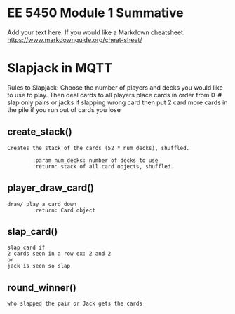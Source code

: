 # EE 5450 Module 1 Summative
Add your text here.  If you would like a 
Markdown cheatsheet: https://www.markdownguide.org/cheat-sheet/

# Slapjack in MQTT
Rules to Slapjack: Choose the number of players and decks 
you would like to use to play. Then deal cards to all players place cards in order from 0-#
slap only pairs or jacks
if slapping wrong card
then put 2 card more cards in the pile
if you run out of cards you lose

## create_stack()
```
Creates the stack of the cards (52 * num_decks), shuffled.

        :param num_decks: number of decks to use
        :return: stack of all card objects, shuffled.
```
## player_draw_card()
```
draw/ play a card down
        :return: Card object
```
## slap_card()
```
slap card if 
2 cards seen in a row ex: 2 and 2 
or
jack is seen so slap
```
## round_winner()
```
who slapped the pair or Jack gets the cards
```